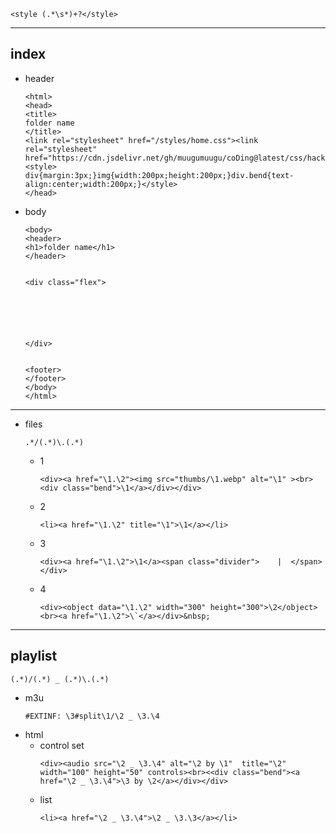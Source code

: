 <!-- Required extensions: pymdownx.betterem, pymdownx.tilde, pymdownx.emoji, pymdownx.tasklist, pymdownx.superfences -->

```
<style (.*\s*)+?</style>
```


---
## index

- header
	```
	<html>
	<head>
	<title>
	folder name
	</title>
	<link rel="stylesheet" href="/styles/home.css"><link rel="stylesheet" href="https://cdn.jsdelivr.net/gh/muugumuugu/coDing@latest/css/hacker.min.css">
	<style> div{margin:3px;}img{width:200px;height:200px;}div.bend{text-align:center;width:200px;}</style>
	</head>
	```

- body
	```
	<body>
	<header>
	<h1>folder name</h1>
	</header>


	<div class="flex">






	</div>


	<footer>
	</footer>
	</body>
	</html>
	```
---

- files

	```
	.*/(.*)\.(.*)
	```

	- 1
		```
		<div><a href="\1.\2"><img src="thumbs/\1.webp" alt="\1" ><br><div class="bend">\1</a></div></div>
		```
	- 2
		```
		<li><a href="\1.\2" title="\1">\1</a></li>
		```
	- 3
		```
		<div><a href="\1.\2">\1</a><span class="divider">    |  </span></div>
		```
	- 4
	  ```
	  <div><object data="\1.\2" width="300" height="300">\2</object><br><a href="\1.\2">\`</a></div>&nbsp;
	  ```


---

## playlist

```
(.*)/(.*) _ (.*)\.(.*)
```

- m3u
	```
	#EXTINF: \3#split\1/\2 _ \3.\4
	```
- html
	- control set
		```
		<div><audio src="\2 _ \3.\4" alt="\2 by \1"  title="\2" width="100" height="50" controls><br><<div class="bend"><a href="\2 _ \3.\4">\3 by \2</a></div></div>
		```
	- list
		```
		<li><a href="\2 _ \3.\4">\2 _ \3.\3</a></li>
		```